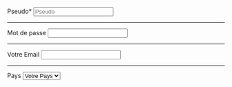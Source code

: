 
<!DOCTYPE HTML>
<html>
    <head>
        <meta charset="UTF-8">
        <title>Formulaire</title>
        <link rel="stylesheet" href="formulaire.css">
    </head>
<body>
    <form method="get">
        <label for="pseudo">Pseudo*</label>
        <input id="pseudo" type="text" name="pseudo" required placeholder="Pseudo">
        <hr>
        <label for="MOT DE PASSE">Mot de passe</label>
        <input type="password" name="mdp" id="motdepasse" required>
        <hr>
        <label for="Email">Votre Email</label>
        <input type="email" id="email" name="email">
        <hr>
        <label for="pays">Pays</label>
        <select id="pays" name="pays" required title="Choix de pays">
            <option disabled selected>Votre Pays</option>

            <optgroup label="Europe">
                <option value="fr">France</option>
                <option value="pl">Portugal</option>
                <option value="gr">Grece</option>
            </optgroup>
            <optgroup label="Asie">
                    <option>Chine</option>
                    <option>Vietnam</option>
                    <option>Japon</option>
                    <option>Malaisie</option>
                </optgroup>
            <optgroup label="Amérique">
                </option value="fr">USA</option>
                <option value="es">Brazil</option>
                <option value="gp">Argentine</option>
                <option value="it">Mexique</option>
                <option value="it">Guadeloupe</option>
            </optgroup>    
        </select>
        <hr>
        <label>Quels sont vos fruits préférés ?</label>
        <input type="checkbox" name="choix">Orange
        <input type="checkbox" name="choix">Frambroise
        <input type="checkbox" name="choix">Fraise
        <hr>
        <label>Civilité</label>
        <input type="radio" name="civilite" value="f">Femme
        <input type="radio" name="civilite" value="h">Homme
        <input type="radio" name="civilité" value="m">Mademoiselle
        <hr>
        <label for="adresse">Votre adresse</label>
     
        <textarea id="adresse" name="adresse" rows="10" cols="25"></textarea>
        <hr>
        <label for="ville">Ville</label>
        <input type="text" id="ville" name="ville" list="France">
        <datalist id="France">
            <option>Paris</option>
            <option>Nice</option>
            <option>Marseille</option>
            <option>Lyon</option>
        </datalist>
        <hr>
        <label for="cp">Code Postal</label>
        <input type="text" id="cp" name="cp" maxlength="5" pattern="[0-9]{5}"> 
        <!-- injput submit : qui valide le formulaire-->
        <input type="submit" value="Inscription" name="inscription">
        <hr>
        <section>
                <h2>Informations de paiement</h2>
                <p>
                  <label for="card">
                    <span>Type de carte :</span>
                  </label>
                  <select id="card" name="usercard">
                    <option value="visa">Visa</option>
                    <option value="mc">Mastercard</option>
                    <option value="amex">American Express</option>
                  </select>
                </p>
                <p>
                  <label for="number">
                    <span>Numéro de carte :</span>
                    <strong><abbr title="required">*</abbr></strong>
                  </label>
                  <input type="text" id="number" name="cardnumber">
                </p>
                <p>
                  <label for="date">
                    <span>Validité :</span>
                    <strong><abbr title="required">*</abbr></strong>
                    <em>format mm/aa</em>
                  </label>
                  <input type="text" id="date" name="expiration">
                </p>
            </section>
      
    </form>
</body>
</html>
